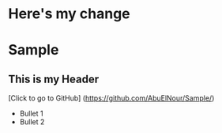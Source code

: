# Here's my change

# Sample
## This is my Header
[Click to go to GitHub] (https://github.com/AbuElNour/Sample/)

* Bullet 1
* Bullet 2
